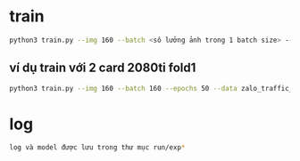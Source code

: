 # train 
```bash
python3 train.py --img 160 --batch <sô lưởng ảnh trong 1 batch size> --epochs 50 --data zalo_traffic_160_fold<1 to 5>.yaml --weights '' --cfg yolov5x_zalo_traffic.yaml --hyp data/hyp.zalo.yaml --multi-scale --worker 20 
```
## ví dụ train với 2 card 2080ti fold1 
```bash
python3 train.py --img 160 --batch 160 --epochs 50 --data zalo_traffic_160_fold1.yaml --weights '' --cfg yolov5x_zalo_traffic.yaml --hyp data/hyp.zalo.yaml --multi-scale --worker 20 

```

# log
```bash
log và model được lưu trong thư mục run/exp*
```